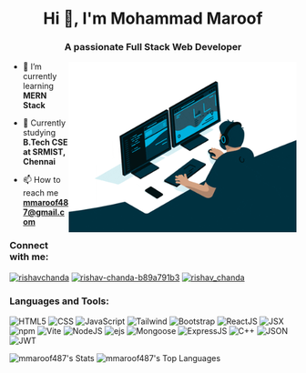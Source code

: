 <h1 align="center">Hi 👋, I'm Mohammad Maroof</h1>
<h3 align="center">A passionate Full Stack Web Developer</h3>
<img align="right" alt="Coding" width="400" src="giphy.gif" style="margin-bottom: 40px;">

<div style="margin: 60 0">

- 🔭 I’m currently learning **MERN Stack**

- 🌱 Currently studying **B.Tech CSE at SRMIST, Chennai**

- 📫 How to reach me **mmaroof487@gmail.com**
</div>

<div style="margin: 20 0">
<h3 align="left">Connect with me:</h3>
<p align="left">
<a href="https://twitter.com/MMaroof487" target="blank"><img align="center" src="https://raw.githubusercontent.com/rahuldkjain/github-profile-readme-generator/master/src/images/icons/Social/twitter.svg" alt="rishavchanda" height="30" width="40" /></a>
<a href="https://www.linkedin.com/in/muhammad-maroof-80aa7024a" target="blank"><img align="center" src="https://raw.githubusercontent.com/rahuldkjain/github-profile-readme-generator/master/src/images/icons/Social/linked-in-alt.svg" alt="rishav-chanda-b89a791b3" height="30" width="40" /></a>
<a href="https://instagram.com/muhammad_maroof1" target="blank"><img align="center" src="https://raw.githubusercontent.com/rahuldkjain/github-profile-readme-generator/master/src/images/icons/Social/instagram.svg" alt="rishav_chanda" height="30" width="40" /></a>
</div>

<h3 align="left">Languages and Tools:</h3>
<div style="margin: 0 0 60 0;">
<img alt="HTML5" src="https://img.shields.io/badge/html5-%23E34F26.svg?style=for-the-badge&logo=html5&logoColor=white"/>
  <img alt="CSS" src="https://img.shields.io/badge/css3%20-%231572B6.svg?&style=for-the-badge&logo=css3&logoColor=white"/>
  <img alt="JavaScript" src="https://img.shields.io/badge/javascript-%23323330.svg?style=for-the-badge&logo=javascript&logoColor=%23F7DF1E"/>
  <img alt="Tailwind" src="https://img.shields.io/badge/tailwindcss-%2338B2AC.svg?style=for-the-badge&logo=tailwind-css&logoColor=white"/>
  <img alt="Bootstrap" src="https://img.shields.io/badge/bootstrap-%23563D7C.svg?style=for-the-badge&logo=bootstrap&logoColor=white"/>
  <img alt="ReactJS" src="https://img.shields.io/badge/React-61DAFB.svg?style=for-the-badge&logo=React&logoColor=black"/>
    <img alt="JSX" src="https://img.shields.io/badge/jsx%20-%23323330.svg?&style=for-the-badge&logo=react&logoColor=%61DBFB"/>
  <img alt="npm" src="https://img.shields.io/badge/npm-CB3837.svg?style=for-the-badge&logo=npm&logoColor=white"/>
  <img alt="Vite" src="https://img.shields.io/badge/Vite-646CFF.svg?style=for-the-badge&logo=Vite&logoColor=white"/>
  <img alt="NodeJS" src="https://img.shields.io/badge/Node.js-5FA04E.svg?style=for-the-badge&logo=nodedotjs&logoColor=white"/>
  <img alt="ejs" src="https://img.shields.io/badge/EJS-B4CA65.svg?style=for-the-badge&logo=EJS&logoColor=black"/>
  <img alt="Mongoose" src="https://img.shields.io/badge/Mongoose-880000.svg?style=for-the-badge&logo=Mongoose&logoColor=white"/>
  <img alt="ExpressJS" src="https://img.shields.io/badge/Express-000000.svg?style=for-the-badge&logo=Express&logoColor=white"/>
  <img alt="C++" src="https://img.shields.io/badge/C++-00599C.svg?style=for-the-badge&logo=C++&logoColor=white"/>
  <img alt="JSON" src="https://img.shields.io/badge/JSON-000000.svg?style=for-the-badge&logo=JSON&logoColor=white"/>
  <img alt="JWT" src="https://img.shields.io/badge/JSON%20Web%20Tokens-000000.svg?style=for-the-badge&logo=JSON-Web-Tokens&logoColor=white"/>

</div>

<div>

![mmaroof487's Stats](https://github-readme-stats.vercel.app/api?username=mmaroof487&theme=dark&show_icons=true&hide_border=true&count_private=true)
![mmaroof487's Top Languages](https://github-readme-stats.vercel.app/api/top-langs/?username=mmaroof487&theme=dark&show_icons=true&hide_border=true&layout=compact)

</div>
